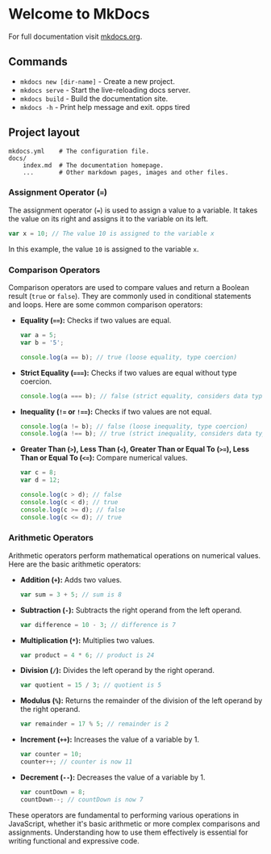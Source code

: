 # Welcome to MkDocs

For full documentation visit [mkdocs.org](https://www.mkdocs.org).

## Commands

* `mkdocs new [dir-name]` - Create a new project.
* `mkdocs serve` - Start the live-reloading docs server.
* `mkdocs build` - Build the documentation site.
* `mkdocs -h` - Print help message and exit. opps tired

## Project layout

    mkdocs.yml    # The configuration file.
    docs/
        index.md  # The documentation homepage.
        ...       # Other markdown pages, images and other files.

### Assignment Operator (`=`)

The assignment operator (`=`) is used to assign a value to a variable. It takes the value on its right and assigns it to the variable on its left.

```javascript
var x = 10; // The value 10 is assigned to the variable x
```

In this example, the value `10` is assigned to the variable `x`.

### Comparison Operators

Comparison operators are used to compare values and return a Boolean result (`true` or `false`). They are commonly used in conditional statements and loops. Here are some common comparison operators:

- **Equality (`==`):** Checks if two values are equal.

  ```javascript
  var a = 5;
  var b = '5';

  console.log(a == b); // true (loose equality, type coercion)
  ```

- **Strict Equality (`===`):** Checks if two values are equal without type coercion.

  ```javascript
  console.log(a === b); // false (strict equality, considers data type)
  ```

- **Inequality (`!=` or `!==`):** Checks if two values are not equal.

  ```javascript
  console.log(a != b); // false (loose inequality, type coercion)
  console.log(a !== b); // true (strict inequality, considers data type)
  ```

- **Greater Than (`>`), Less Than (`<`), Greater Than or Equal To (`>=`), Less Than or Equal To (`<=`):** Compare numerical values.

  ```javascript
  var c = 8;
  var d = 12;

  console.log(c > d); // false
  console.log(c < d); // true
  console.log(c >= d); // false
  console.log(c <= d); // true
  ```

### Arithmetic Operators

Arithmetic operators perform mathematical operations on numerical values. Here are the basic arithmetic operators:

- **Addition (`+`):** Adds two values.

  ```javascript
  var sum = 3 + 5; // sum is 8
  ```

- **Subtraction (`-`):** Subtracts the right operand from the left operand.

  ```javascript
  var difference = 10 - 3; // difference is 7
  ```

- **Multiplication (`*`):** Multiplies two values.

  ```javascript
  var product = 4 * 6; // product is 24
  ```

- **Division (`/`):** Divides the left operand by the right operand.

  ```javascript
  var quotient = 15 / 3; // quotient is 5
  ```

- **Modulus (`%`):** Returns the remainder of the division of the left operand by the right operand.

  ```javascript
  var remainder = 17 % 5; // remainder is 2
  ```

- **Increment (`++`):** Increases the value of a variable by 1.

  ```javascript
  var counter = 10;
  counter++; // counter is now 11
  ```

- **Decrement (`--`):** Decreases the value of a variable by 1.

  ```javascript
  var countDown = 8;
  countDown--; // countDown is now 7
  ```

These operators are fundamental to performing various operations in JavaScript, whether it's basic arithmetic or more complex comparisons and assignments. Understanding how to use them effectively is essential for writing functional and expressive code.